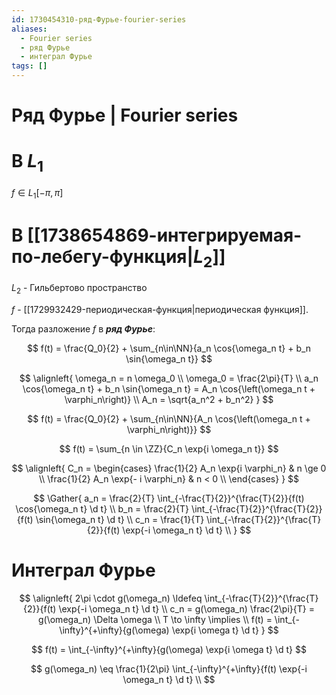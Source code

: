 ```yaml
---
id: 1730454310-ряд-Фурье-fourier-series
aliases:
  - Fourier series
  - ряд Фурье
  - интеграл Фурье
tags: []
---
```

# Ряд Фурье | Fourier series

# В $L_1$

$f \in L_1[-\pi, \pi]$

# В [[1738654869-интегрируемая-по-лебегу-функция|$L_2$]]

$L_2$ - Гильбертово пространство

$f$ - [[1729932429-периодическая-функция|периодическая функция]].

Тогда разложение $f$ в **_ряд Фурье_**:

$$
f(t) = \frac{Q_0}{2} + \sum_{n\in\NN}{a_n \cos{\omega_n t} + b_n \sin{\omega_n t}}
$$

$$
\alignleft{
\omega_n = n \omega_0 \\
\omega_0 = \frac{2\pi}{T} \\
a_n \cos{\omega_n t} + b_n \sin{\omega_n t} = A_n \cos{\left(\omega_n t + \varphi_n\right)} \\
A_n = \sqrt{a_n^2 + b_n^2}
}
$$

$$
f(t) = \frac{Q_0}{2} + \sum_{n\in\NN}{A_n \cos{\left(\omega_n t + \varphi_n\right)}}
$$

$$
f(t) = \sum_{n \in \ZZ}{C_n \exp{i \omega_n t}}
$$

$$
\alignleft{
C_n = \begin{cases}
\frac{1}{2} A_n \exp{i \varphi_n} & n \ge 0  \\
\frac{1}{2} A_n \exp{- i \varphi_n} & n < 0  \\
\end{cases}
}
$$

$$
\Gather{
a_n = \frac{2}{T} \int_{-\frac{T}{2}}^{\frac{T}{2}}{f(t) \cos{\omega_n t} \d t} \\
b_n = \frac{2}{T} \int_{-\frac{T}{2}}^{\frac{T}{2}}{f(t) \sin{\omega_n t} \d t} \\
c_n = \frac{1}{T} \int_{-\frac{T}{2}}^{\frac{T}{2}}{f(t) \exp{-i \omega_n t} \d t} \\
}
$$

# Интеграл Фурье

$$
\alignleft{
2\pi \cdot g(\omega_n) \ldefeq \int_{-\frac{T}{2}}^{\frac{T}{2}}{f(t) \exp{-i \omega_n t} \d t} \\
c_n = g(\omega_n) \frac{2\pi}{T} = g(\omega_n) \Delta \omega \\
T \to \infty \implies \\
f(t) = \int_{-\infty}^{+\infty}{g(\omega) \exp{i \omega t} \d t}
}
$$

$$
f(t) = \int_{-\infty}^{+\infty}{g(\omega) \exp{i \omega t} \d t}
$$

$$
g(\omega_n) \eq \frac{1}{2\pi} \int_{-\infty}^{+\infty}{f(t) \exp{-i \omega_n t} \d t} \\
$$
